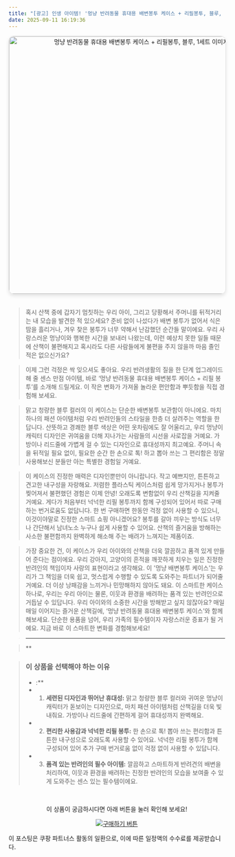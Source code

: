 ```yaml
---
title: "[광고] 인생 아이템! '멍냥 반려동물 휴대용 배변봉투 케이스 + 리필봉투, 블루, 1세트'을(를) 만나보세요."
date: 2025-09-11 16:19:36
---
```


<div align="center">
    <a href="https://link.coupang.com/re/AFFSDP?lptag=AF8916626&pageKey=1621120428&itemId=2766277046&vendorItemId=70756139043&traceid=V0-153-fe31023a5652400b&clickBeacon=117ce990-8f2b-11f0-b6df-de85319c94d8%7E3&requestid=20250912011918809156450526&token=31850C%7CMIXED" target="_blank">
        <img src="https://ads-partners.coupang.com/image1/s06UOHHHCHrBCS2Cs22gBu7MCmiZTmTKHWjJnGVaVIBPnIyAJx-idP6Uv_jj00jtI1clwEEZJEKk4YFEApljY2W_ijCb7DRH9k72HWiEf9S1Oc1KU7vxB-pdB3ouh13q6FAXBJVSPbXKtmlagaD-QuH3UYpAcAh80C_WkaPCmZ0XQGIBIifWsBTC5SxvcSkrbOM6yZfmBe1EARqqkBGZQqL7_btYj6VBWRO8EN0ZDzVW9bvzTMXHJ7Uy0M20WB5PnDZLTueU2CNiSrEWXAifJB52-DmtsbBswzM=" alt="멍냥 반려동물 휴대용 배변봉투 케이스 + 리필봉투, 블루, 1세트 이미지" width="600" style="max-width: 100%; height: auto; border-radius: 12px; border: 1px solid #e0e0e0; box-shadow: 0 4px 8px rgba(0,0,0,0.1);">
    </a>
</div>
<br>

> 혹시 산책 중에 갑자기 멈칫하는 우리 아이, 그리고 당황해서 주머니를 뒤적거리는 내 모습을 발견한 적 있으세요? 준비 없이 나섰다가 배변 봉투가 없어서 식은땀을 흘리거나, 겨우 찾은 봉투가 너무 약해서 난감했던 순간들 말이에요. 우리 사랑스러운 멍냥이와 행복한 시간을 보내러 나왔는데, 이런 예상치 못한 일들 때문에 산책이 불편해지고 혹시라도 다른 사람들에게 불편을 주지 않을까 마음 졸인 적은 없으신가요?

> 이제 그런 걱정은 싹 잊으셔도 좋아요. 우리 반려생활의 질을 한 단계 업그레이드해 줄 센스 만점 아이템, 바로 ‘멍냥 반려동물 휴대용 배변봉투 케이스 + 리필 봉투’를 소개해 드릴게요. 이 작은 변화가 가져올 놀라운 편안함과 뿌듯함을 직접 경험해 보세요.

> 맑고 청량한 블루 컬러의 이 케이스는 단순한 배변봉투 보관함이 아니에요. 마치 하나의 패션 아이템처럼 우리 반려인들의 스타일을 한층 더 살려주는 역할을 한답니다. 산뜻하고 경쾌한 블루 색상은 어떤 옷차림에도 잘 어울리고, 우리 멍냥이 캐릭터 디자인은 귀여움을 더해 지나가는 사람들의 시선을 사로잡을 거예요. 가방이나 리드줄에 가볍게 걸 수 있는 디자인으로 휴대성까지 최고예요. 주머니 속을 뒤적일 필요 없이, 필요한 순간 한 손으로 톡! 하고 뽑아 쓰는 그 편리함은 정말 사용해보신 분들만 아는 특별한 경험일 거예요.

> 이 케이스의 진정한 매력은 디자인뿐만이 아니랍니다. 작고 예쁘지만, 튼튼하고 견고한 내구성을 자랑해요. 저렴한 플라스틱 케이스처럼 쉽게 망가지거나 봉투가 찢어져서 불편했던 경험은 이제 안녕! 오래도록 변함없이 우리 산책길을 지켜줄 거예요. 게다가 처음부터 넉넉한 리필 봉투까지 함께 구성되어 있어서 따로 구매하는 번거로움도 없답니다. 한 번 구매하면 한동안 걱정 없이 사용할 수 있으니, 이것이야말로 진정한 스마트 쇼핑 아니겠어요? 봉투를 갈아 끼우는 방식도 너무나 간단해서 남녀노소 누구나 쉽게 사용할 수 있어요. 산책의 즐거움을 방해하는 사소한 불편함까지 완벽하게 해소해 주는 배려가 느껴지는 제품이죠.

> 가장 중요한 건, 이 케이스가 우리 아이와의 산책을 더욱 깔끔하고 품격 있게 만들어 준다는 점이에요. 우리 강아지, 고양이의 흔적을 깨끗하게 치우는 일은 진정한 반려인의 책임이자 사랑의 표현이라고 생각해요. 이 '멍냥 배변봉투 케이스'는 우리가 그 책임을 더욱 쉽고, 멋스럽게 수행할 수 있도록 도와주는 파트너가 되어줄 거예요. 더 이상 낭패감을 느끼거나 민망해하지 않아도 돼요. 이 스마트한 케이스 하나로, 우리는 우리 아이는 물론, 이웃과 환경을 배려하는 품격 있는 반려인으로 거듭날 수 있답니다. 우리 아이와의 소중한 시간을 방해받고 싶지 않잖아요? 매일매일 이어지는 즐거운 산책길에, ‘멍냥 반려동물 휴대용 배변봉투 케이스’와 함께해보세요. 단순한 용품을 넘어, 우리 가족의 필수템이자 자랑스러운 증표가 될 거예요. 지금 바로 이 스마트한 변화를 경험해보세요!

> ---

> **


> ### 이 상품을 선택해야 하는 이유
> - :**
> - 1.  **세련된 디자인과 뛰어난 휴대성:** 맑고 청량한 블루 컬러와 귀여운 멍냥이 캐릭터가 돋보이는 디자인으로, 마치 패션 아이템처럼 산책길을 더욱 빛내줘요. 가방이나 리드줄에 간편하게 걸어 휴대성까지 완벽해요.
> - 2.  **편리한 사용감과 넉넉한 리필 봉투:** 한 손으로 톡! 뽑아 쓰는 편리함과 튼튼한 내구성으로 오래도록 사용할 수 있어요. 넉넉한 리필 봉투가 함께 구성되어 있어 추가 구매 번거로움 없이 걱정 없이 사용할 수 있답니다.
> - 3.  **품격 있는 반려인의 필수 아이템:** 깔끔하고 스마트하게 반려견의 배변을 처리하여, 이웃과 환경을 배려하는 진정한 반려인의 모습을 보여줄 수 있게 도와주는 센스 있는 필수템이에요.


<br>

<div align="center">
  <p>이 상품이 궁금하시다면 아래 버튼을 눌러 확인해 보세요!</p>
  <a href="https://link.coupang.com/re/AFFSDP?lptag=AF8916626&pageKey=1621120428&itemId=2766277046&vendorItemId=70756139043&traceid=V0-153-fe31023a5652400b&clickBeacon=117ce990-8f2b-11f0-b6df-de85319c94d8%7E3&requestid=20250912011918809156450526&token=31850C%7CMIXED" target="_blank">
    <img src="https://img.shields.io/badge/지금 바로 구매하기-FF5722?style=for-the-badge&logo=coupa&logoColor=white" alt="구매하기 버튼">
  </a>
</div>

이 포스팅은 쿠팡 파트너스 활동의 일환으로, 이에 따른 일정액의 수수료를 제공받습니다.
